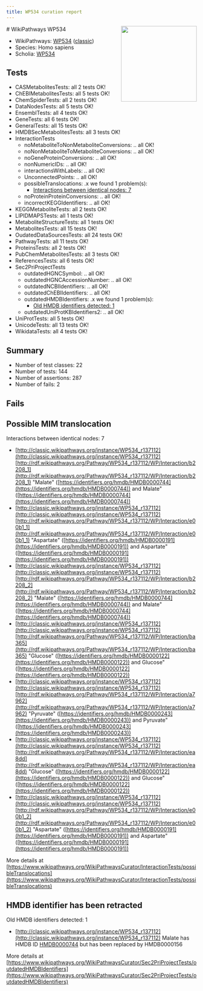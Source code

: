 ```yaml
---
title: WP534 curation report
---
```


<img style="float: right; width: 200px" src="https://upload.wikimedia.org/wikipedia/commons/thumb/8/83/Wplogo_with_text_500.png/640px-Wplogo_with_text_500.png" />
# WikiPathways WP534

* WikiPathways: [WP534](https://wikipathways.org/pathways/WP534) ([classic](https://classic.wikipathways.org/instance/WP534))
* Species: Homo sapiens
* Scholia: [WP534](https://scholia.toolforge.org/wikipathways/WP534)
## Tests
* CASMetabolitesTests: all 2 tests OK!
* ChEBIMetabolitesTests: all 5 tests OK!
* ChemSpiderTests: all 2 tests OK!
* DataNodesTests: all 5 tests OK!
* EnsemblTests: all 4 tests OK!
* GeneTests: all 6 tests OK!
* GeneralTests: all 15 tests OK!
* HMDBSecMetabolitesTests: all 3 tests OK!
* InteractionTests
    * noMetaboliteToNonMetaboliteConversions: .. all OK!
    * noNonMetaboliteToMetaboliteConversions: .. all OK!
    * noGeneProteinConversions: .. all OK!
    * nonNumericIDs: .. all OK!
    * interactionsWithLabels: .. all OK!
    * UnconnectedPoints: .. all OK!
    * possibleTranslocations: .x we found 1 problem(s):
        * [Interactions between identical nodes: 7](#1c11820c)
    * noProteinProteinConversions: .. all OK!
    * incorrectKEGGIdentifiers: .. all OK!
* KEGGMetaboliteTests: all 2 tests OK!
* LIPIDMAPSTests: all 1 tests OK!
* MetaboliteStructureTests: all 1 tests OK!
* MetabolitesTests: all 15 tests OK!
* OudatedDataSourcesTests: all 24 tests OK!
* PathwayTests: all 11 tests OK!
* ProteinsTests: all 2 tests OK!
* PubChemMetabolitesTests: all 3 tests OK!
* ReferencesTests: all 6 tests OK!
* Sec2PriProjectTests
    * outdatedHGNCSymbol: .. all OK!
    * outdatedHGNCAccessionNumber: .. all OK!
    * outdatedNCBIIdentifiers: .. all OK!
    * outdatedChEBIIdentifiers: .. all OK!
    * outdatedHMDBIdentifiers: .x we found 1 problem(s):
        * [Old HMDB identifiers detected: 1](#62c83a00)
    * outdatedUniProtKBIdentifiers2: .. all OK!
* UniProtTests: all 5 tests OK!
* UnicodeTests: all 13 tests OK!
* WikidataTests: all 4 tests OK!


## Summary

* Number of test classes: 22
* Number of tests: 144
* Number of assertions: 287
* Number of fails: 2

## Fails

<a name="1c11820c" />

## Possible MIM translocation

Interactions between identical nodes: 7

* [http://classic.wikipathways.org/instance/WP534_r137112](http://classic.wikipathways.org/instance/WP534_r137112) [http://rdf.wikipathways.org/Pathway/WP534_r137112/WP/Interaction/b2208_1](http://rdf.wikipathways.org/Pathway/WP534_r137112/WP/Interaction/b2208_1) "Malate" ([https://identifiers.org/hmdb/HMDB0000744](https://identifiers.org/hmdb/HMDB0000744)) and 
Malate" ([https://identifiers.org/hmdb/HMDB0000744](https://identifiers.org/hmdb/HMDB0000744))
* [http://classic.wikipathways.org/instance/WP534_r137112](http://classic.wikipathways.org/instance/WP534_r137112) [http://rdf.wikipathways.org/Pathway/WP534_r137112/WP/Interaction/e00b1_1](http://rdf.wikipathways.org/Pathway/WP534_r137112/WP/Interaction/e00b1_1) "Aspartate" ([https://identifiers.org/hmdb/HMDB0000191](https://identifiers.org/hmdb/HMDB0000191)) and 
Aspartate" ([https://identifiers.org/hmdb/HMDB0000191](https://identifiers.org/hmdb/HMDB0000191))
* [http://classic.wikipathways.org/instance/WP534_r137112](http://classic.wikipathways.org/instance/WP534_r137112) [http://rdf.wikipathways.org/Pathway/WP534_r137112/WP/Interaction/b2208_2](http://rdf.wikipathways.org/Pathway/WP534_r137112/WP/Interaction/b2208_2) "Malate" ([https://identifiers.org/hmdb/HMDB0000744](https://identifiers.org/hmdb/HMDB0000744)) and 
Malate" ([https://identifiers.org/hmdb/HMDB0000744](https://identifiers.org/hmdb/HMDB0000744))
* [http://classic.wikipathways.org/instance/WP534_r137112](http://classic.wikipathways.org/instance/WP534_r137112) [http://rdf.wikipathways.org/Pathway/WP534_r137112/WP/Interaction/ba365](http://rdf.wikipathways.org/Pathway/WP534_r137112/WP/Interaction/ba365) "Glucose" ([https://identifiers.org/hmdb/HMDB0000122](https://identifiers.org/hmdb/HMDB0000122)) and 
Glucose" ([https://identifiers.org/hmdb/HMDB0000122](https://identifiers.org/hmdb/HMDB0000122))
* [http://classic.wikipathways.org/instance/WP534_r137112](http://classic.wikipathways.org/instance/WP534_r137112) [http://rdf.wikipathways.org/Pathway/WP534_r137112/WP/Interaction/a7962](http://rdf.wikipathways.org/Pathway/WP534_r137112/WP/Interaction/a7962) "Pyruvate" ([https://identifiers.org/hmdb/HMDB0000243](https://identifiers.org/hmdb/HMDB0000243)) and 
Pyruvate" ([https://identifiers.org/hmdb/HMDB0000243](https://identifiers.org/hmdb/HMDB0000243))
* [http://classic.wikipathways.org/instance/WP534_r137112](http://classic.wikipathways.org/instance/WP534_r137112) [http://rdf.wikipathways.org/Pathway/WP534_r137112/WP/Interaction/ea8dd](http://rdf.wikipathways.org/Pathway/WP534_r137112/WP/Interaction/ea8dd) "Glucose" ([https://identifiers.org/hmdb/HMDB0000122](https://identifiers.org/hmdb/HMDB0000122)) and 
Glucose" ([https://identifiers.org/hmdb/HMDB0000122](https://identifiers.org/hmdb/HMDB0000122))
* [http://classic.wikipathways.org/instance/WP534_r137112](http://classic.wikipathways.org/instance/WP534_r137112) [http://rdf.wikipathways.org/Pathway/WP534_r137112/WP/Interaction/e00b1_2](http://rdf.wikipathways.org/Pathway/WP534_r137112/WP/Interaction/e00b1_2) "Aspartate" ([https://identifiers.org/hmdb/HMDB0000191](https://identifiers.org/hmdb/HMDB0000191)) and 
Aspartate" ([https://identifiers.org/hmdb/HMDB0000191](https://identifiers.org/hmdb/HMDB0000191))


More details at [https://www.wikipathways.org/WikiPathwaysCurator/InteractionTests/possibleTranslocations](https://www.wikipathways.org/WikiPathwaysCurator/InteractionTests/possibleTranslocations)

<a name="62c83a00" />

## HMDB identifier has been retracted

Old HMDB identifiers detected: 1

* [http://classic.wikipathways.org/instance/WP534_r137112](http://classic.wikipathways.org/instance/WP534_r137112) Malate has HMDB ID [HMDB0000744](https://bioregistry.io/hmdb:HMDB0000744) but has been replaced by HMDB0000156


More details at [https://www.wikipathways.org/WikiPathwaysCurator/Sec2PriProjectTests/outdatedHMDBIdentifiers](https://www.wikipathways.org/WikiPathwaysCurator/Sec2PriProjectTests/outdatedHMDBIdentifiers)

